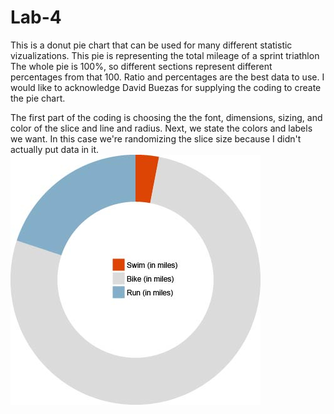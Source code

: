 # Lab-4
This is a donut pie chart that can be used for many different statistic vizualizations. This pie is representing the total mileage of a sprint triathlon The whole pie is 100%, so different sections represent different percentages from that 100. Ratio and percentages are the best data to use. I would like to acknowledge David Buezas for supplying the coding to create the pie chart. 

The first part of the coding is choosing the the font, dimensions, sizing, and color of the slice and line and radius.
Next, we state the colors and labels we want. In this case we're randomizing the slice size because I didn't actually put data in it.
![Alt text](/img/image.jpg)
